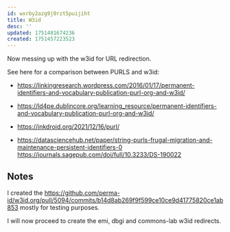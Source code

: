 ```yaml
---
id: wxrby2azg9j0rzt5puijiht
title: W3id
desc: ''
updated: 1751481674236
created: 1751457223523
---
```


Now messing up with the w3id for URL redirection.

See here for a comparison between PURLS and w3id: 

- https://linkingresearch.wordpress.com/2016/01/17/permanent-identifiers-and-vocabulary-publication-purl-org-and-w3id/

- https://ld4pe.dublincore.org/learning_resource/permanent-identifiers-and-vocabulary-publication-purl-org-and-w3id/

- https://inkdroid.org/2021/12/16/purl/

- https://datasciencehub.net/paper/string-purls-frugal-migration-and-maintenance-persistent-identifiers-0
https://journals.sagepub.com/doi/full/10.3233/DS-190022



## Notes


I created the https://github.com/perma-id/w3id.org/pull/5094/commits/b14d8ab269f9f599ce10ce9d41775820ce1ab853 mostly for testing purposes.

I will now proceed to create the emi, dbgi and commons-lab w3id redirects.
